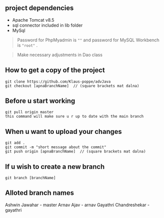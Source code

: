 ## project dependencies
* Apache Tomcat v8.5
* sql connector included in lib folder
* MySql 

> Password for PhpMyadmin is `""` and password for MySQL Workbench is `"root"` .

> Make necessary adjustments in Dao class 

## How to get a copy of the project
```
git clone https://github.com/Klaus-poppe/advJava
git checkout [apnaBranchName]  // (square brackets mat dalna)
```

## Before u start working 
```
git pull origin master
this command will make sure u r up to date with the main branch 
```
## When u want to upload your changes
```
git add .
git commit -m "short message about the commit"
git push origin [apnaBranchName]  // (square brackets mat dalna)
```
## If u wish to create a new branch 
```
git branch [branchName]
```

## Alloted branch names
Ashwin Jawahar - master
Arnav Ajav - arnav
Gayathri Chandreshekar - gayathri
